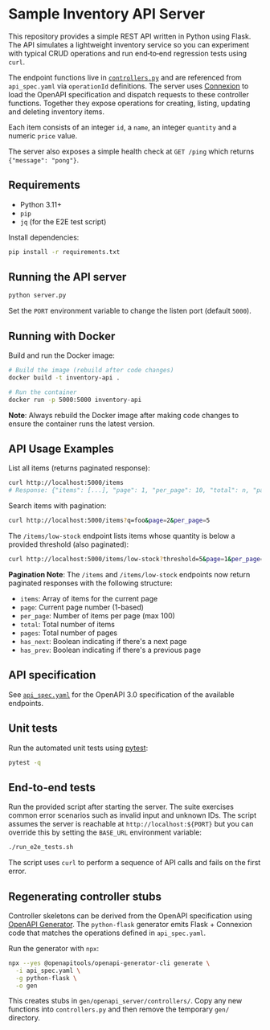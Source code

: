# Sample Inventory API Server

This repository provides a simple REST API written in Python using Flask. The API simulates a lightweight inventory service so you can experiment with typical CRUD operations and run end‑to‑end regression tests using `curl`.

The endpoint functions live in [`controllers.py`](controllers.py) and are referenced from `api_spec.yaml` via `operationId` definitions. The server uses [Connexion](https://connexion.readthedocs.io/) to load the OpenAPI specification and dispatch requests to these controller functions. Together they expose operations for creating, listing, updating and deleting inventory items.

Each item consists of an integer `id`, a `name`, an integer `quantity` and a numeric `price` value.

The server also exposes a simple health check at `GET /ping` which returns
`{"message": "pong"}`.

## Requirements

* Python 3.11+
* `pip`
* `jq` (for the E2E test script)

Install dependencies:

```bash
pip install -r requirements.txt
```

## Running the API server

```bash
python server.py
```

Set the `PORT` environment variable to change the listen port (default `5000`).

## Running with Docker

Build and run the Docker image:

```bash
# Build the image (rebuild after code changes)
docker build -t inventory-api .

# Run the container
docker run -p 5000:5000 inventory-api
```

**Note**: Always rebuild the Docker image after making code changes to ensure the container runs the latest version.

## API Usage Examples

List all items (returns paginated response):

```bash
curl http://localhost:5000/items
# Response: {"items": [...], "page": 1, "per_page": 10, "total": n, "pages": n, "has_next": bool, "has_prev": bool}
```

Search items with pagination:

```bash
curl http://localhost:5000/items?q=foo&page=2&per_page=5
```

The `/items/low-stock` endpoint lists items whose quantity is below a provided threshold (also paginated):

```bash
curl http://localhost:5000/items/low-stock?threshold=5&page=1&per_page=20
```

**Pagination Note**: The `/items` and `/items/low-stock` endpoints now return paginated responses with the following structure:
- `items`: Array of items for the current page
- `page`: Current page number (1-based)
- `per_page`: Number of items per page (max 100)
- `total`: Total number of items
- `pages`: Total number of pages
- `has_next`: Boolean indicating if there's a next page
- `has_prev`: Boolean indicating if there's a previous page

## API specification

See [`api_spec.yaml`](api_spec.yaml) for the OpenAPI 3.0 specification of the available endpoints.

## Unit tests

Run the automated unit tests using [pytest](https://docs.pytest.org/en/stable/):

```bash
pytest -q
```

## End‑to‑end tests

Run the provided script after starting the server. The suite exercises common
error scenarios such as invalid input and unknown IDs. The script assumes the
server is reachable at `http://localhost:${PORT}` but you can override this by
setting the `BASE_URL` environment variable:

```bash
./run_e2e_tests.sh
```

The script uses `curl` to perform a sequence of API calls and fails on the first error.

## Regenerating controller stubs

Controller skeletons can be derived from the OpenAPI specification using [OpenAPI Generator](https://openapi-generator.tech/). The `python-flask` generator emits Flask + Connexion code that matches the operations defined in `api_spec.yaml`.

Run the generator with `npx`:

```bash
npx --yes @openapitools/openapi-generator-cli generate \
  -i api_spec.yaml \
  -g python-flask \
  -o gen
```

This creates stubs in `gen/openapi_server/controllers/`. Copy any new functions into `controllers.py` and then remove the temporary `gen/` directory.
